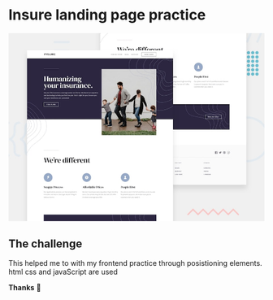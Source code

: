 # Insure landing page practice

![Design preview for the Insure landing page coding challenge](./design/desktop-preview.jpg)

## The challenge

This helped me to with my frontend practice through posistioning elements.
html css and javaScript are used

**Thanks** 🚀
